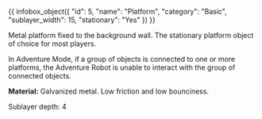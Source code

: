 {{ infobox_object({
	"id": 5,
	"name": "Platform",
	"category": "Basic",
	"sublayer_width": 15,
	"stationary": "Yes"
}) }}

Metal platform fixed to the background wall. The stationary platform object of choice for most players.

In Adventure Mode, if a group of objects is connected to one or more platforms, the Adventure Robot is unable to interact with the group of connected objects.

**Material:** Galvanized metal. Low friction and low bounciness.

Sublayer depth: 4